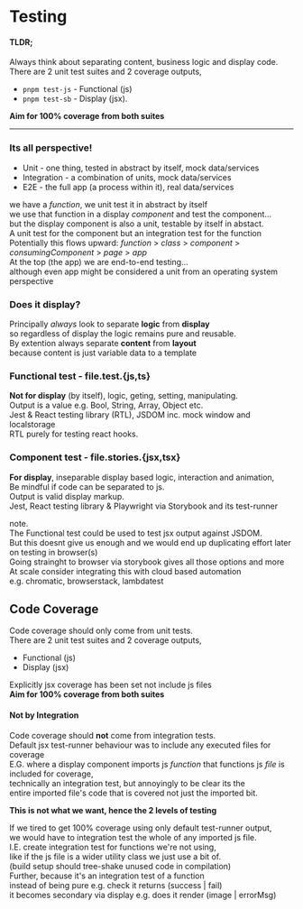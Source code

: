 # Testing 

#### TLDR;
Always think about separating content, business logic and display code.  
There are 2 unit test suites and 2 coverage outputs,  
- `pnpm test-js` - Functional (js)
- `pnpm test-sb` - Display (jsx).  

**Aim for 100% coverage from both suites**

-----

### Its all perspective!
- Unit - one thing, tested in abstract by itself, mock data/services
- Integration - a combination of units, mock data/services
- E2E - the full app (a process within it), real data/services

we have a *function*, we unit test it in abstract by itself  
we use that function in a display *component* and test the component...  
but the display component is also a unit, testable by itself in abstact.  
A unit test for the component but an integration test for the function  
Potentially this flows upward: *function* > *class* > *component* > *consumingComponent* > *page* > *app*  
At the top (the app) we are end-to-end testing...  
although even app might be considered a unit from an operating system perspective  
  
### Does it display? 
Principally *always* look to separate **logic** from **display**  
so regardless of display the logic remains pure and reusable.  
By extention always separate **content** from **layout**  
because content is just variable data to a template  

### Functional test - file.test.{js,ts} 
**Not for display** (by itself), logic, geting, setting, manipulating.  
Output is a value e.g. Bool, String, Array, Object etc.  
Jest & React testing library (RTL), JSDOM inc. mock window and localstorage  
RTL purely for testing react hooks.  

### Component test - file.stories.{jsx,tsx}  
**For display**, inseparable display based logic, interaction and animation,  
Be mindful if code can be separated to js.  
Output is valid display markup.  
Jest, React testing library & Playwright via Storybook and its test-runner  

note.  
The Functional test could be used to test jsx output against JSDOM.  
But this doesnt give us enough and we would end up duplicating effort later on testing in browser(s)  
Going strainght to browser via storybook gives all those options and more  
At scale consider integrating this with cloud based automation  
e.g. chromatic, browserstack, lambdatest  

## Code Coverage
Code coverage should only come from unit tests.  
There are 2 unit test suites and 2 coverage outputs,  

- Functional (js)
- Display (jsx)  

Explicitly jsx coverage has been set not include js files  
**Aim for 100% coverage from both suites**
 
#### Not by Integration  
Code coverage should **not** come from integration tests.  
Default jsx test-runner behaviour was to include any executed files for coverage  
E.G. where a display component imports js *function* that functions js *file* is included for coverage,  
technically an integration test, but annoyingly to be clear its the  
entire imported file's code that is covered not just the imported bit.  

**This is not what we want, hence the 2 levels of testing**  

If we tired to get 100% coverage using only default test-runner output,  
we would have to integration test the whole of any imported js file.  
I.E. create integration test for functions we're not using,  
like if the js file is a wider utility class we just use a bit of.  
(build setup should tree-shake unused code in compilation)  
Further, because it's an integration test of a function  
instead of being pure e.g. check it returns (success | fail)  
it becomes secondary via display e.g. does it render (image | errorMsg)

